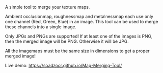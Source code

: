 A simple tool to merge your texture maps.

Ambient occlusionmap, roughnessmap and metalnessmap each use only one channel (Red, Green, Blue) in an image. This tool can be used to merge these channels into a single image.

Only JPGs and PNGs are supported! If at least one of the images is PNG, then the merged image will be PNG. Otherwise it will be JPG.

All the imagemaps must be the same size in dimensions to get a proper merged image!

Live demo: https://soadzoor.github.io/Map-Merging-Tool/
